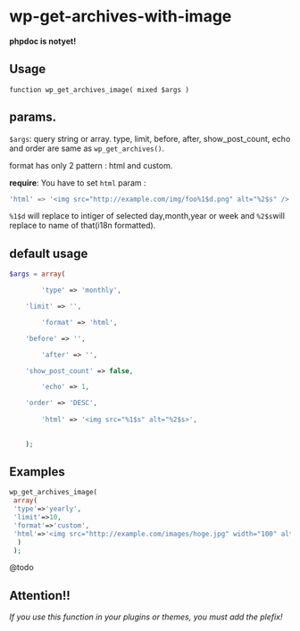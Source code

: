 wp-get-archives-with-image
==========================

**phpdoc is notyet!**


## Usage 

```
function wp_get_archives_image( mixed $args )
```

## params.
`$args`: query string or array.
type, limit, before, after, show_post_count, echo and order are same as `wp_get_archives()`.

format has only 2 pattern : html and custom.

**require**: You have to set `html` param :

```ex
'html' => '<img src="http://example.com/img/foo%1$d.png" alt="%2$s" />',
```

`%1$d` will replace to intiger of selected day,month,year or week and `%2$s`will replace to name of that(i18n formatted).


## default usage

```php
$args = array(

		'type' => 'monthly', 

    'limit' => '',

		'format' => 'html', 

    'before' => '',

		'after' => '', 

    'show_post_count' => false,

		'echo' => 1, 

    'order' => 'DESC',
		
		'html' => '<img src="%1$s" alt="%2$s>', 
		

	);
```

## Examples

```php
wp_get_archives_image(
 array(
 'type'=>'yearly',
 'limit'=>10,
 'format'=>'custom',
 'html'=>'<img src="http://example.com/images/hoge.jpg" width="100" alt="%2$s" />'
  )
 );
```



@todo

## Attention!!

*If you use this function in your plugins or themes, you must add the plefix!*
 
